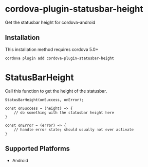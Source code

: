 # cordova-plugin-statusbar-height

Get the statusbar height for cordova-android

## Installation

This installation method requires cordova 5.0+

    cordova plugin add cordova-plugin-statusbar-height

# StatusBarHeight

Call this function to get the height of the statusbar.

    StatusBarHeight(onSuccess, onError);

    const onSuccess = (height) => {
        // do something with the statusbar height here
    }

    const onError = (error) => {
        // handle error state; should usually not ever activate
    }

## Supported Platforms

-   Android

